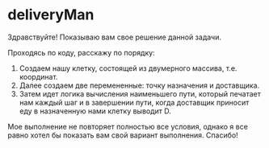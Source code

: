 # deliveryMan


Здравствуйте! Показываю вам свое решение данной задачи.

Проходясь по коду, расскажу по порядку:
  1. Создаем нашу клетку, состоящей из двумерного массива, т.е. координат.
  2. Далее создаем две перемененные: точку назначения и доставщика.
  3. Затем идет логика вычисления наименьшего пути, который печатает нам каждый шаг
и в завершении пути, когда доставщик приносит еду в назначенную нами клетку выводит D.

Мое выполнение не повторяет полностью все условия, однако я все равно хотел бы показать вам
свой вариант выполнения. Спасибо!
